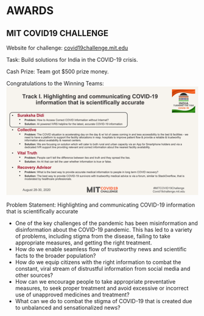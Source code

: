 # AWARDS

## MIT COVID19 CHALLENGE

Website for challenge: [covid19challenge.mit.edu](https://covid19challenge.mit.edu/india/)

Task: Build solutions for India in the COVID-19 crisis.

Cash Prize: Team got $500 prize money.

Congratulations to the Winning Teams:
![](/images/covid19.webp)

Problem Statement: Highlighting and communicating COVID-19 information that is scientifically accurate

- One of the key challenges of the pandemic has been misinformation and disinformation about the COVID-19 pandemic.  This has led to a variety of problems, including stigma from the disease, failing to take appropriate measures, and getting the right treatment. 
- How do we enable seamless flow of trustworthy news and scientific facts to the broader population? 
- How do we equip citizens with the right information to combat the constant, viral stream of distrustful information from social media and other sources? 
- How can we encourage people to take appropriate preventative measures, to seek proper treatment and avoid excessive or incorrect use of unapproved medicines and treatment? 
- What can we do to combat the stigma of COVID-19 that is created due to unbalanced and sensationalized news?



